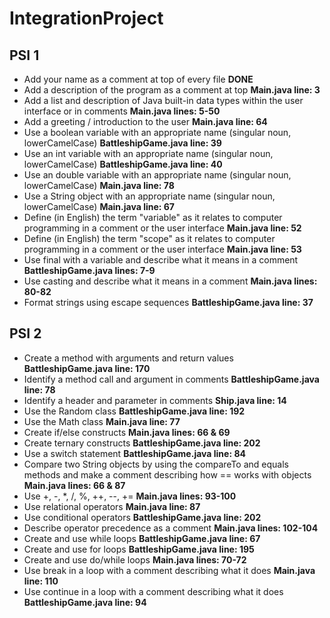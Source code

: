# IntegrationProject

## PSI 1
* Add your name as a comment at top of every file **DONE**
* Add a description of the program as a comment at top **Main.java line: 3**
* Add a list and description of Java built-in data types within the user interface or in comments **Main.java lines: 5-50**
* Add a greeting / introduction to the user **Main.java line: 64**
* Use a boolean variable with an appropriate name  (singular noun, lowerCamelCase) **BattleshipGame.java line: 39**
* Use an int variable with an appropriate name (singular noun, lowerCamelCase) **BattleshipGame.java line: 40**
* Use an double variable with an appropriate name (singular noun, lowerCamelCase) **Main.java line: 78**
* Use a String object with an appropriate name (singular noun, lowerCamelCase) **Main.java line: 67**
* Define (in English) the term "variable" as it relates to computer programming in a comment or the user interface **Main.java line: 52**
* Define (in English) the term "scope" as it relates to computer programming in a comment or the user interface **Main.java line: 53**
* Use final with a variable and describe what it means in a comment **BattleshipGame.java lines: 7-9**
* Use casting and describe what it means in a comment **Main.java lines: 80-82**
* Format strings using escape sequences **BattleshipGame.java line: 37**

## PSI 2
* Create a method with arguments and return values **BattleshipGame.java line: 170**
* Identify a method call and argument in comments **BattleshipGame.java line: 78**
* Identify a header and parameter in comments **Ship.java line: 14**
* Use the Random class **BattleshipGame.java line: 192**
* Use the Math class **Main.java line: 77**
* Create if/else constructs **Main.java lines: 66 & 69**
* Create ternary constructs **BattleshipGame.java line: 202**
* Use a switch statement **BattleshipGame.java line: 84**
* Compare two String objects by using the compareTo and equals methods and make a comment describing how == works with objects **Main.java lines: 66 & 87**
* Use +, -, \*, /, %, ++, --, += **Main.java lines: 93-100**
* Use relational operators **Main.java line: 87**
* Use conditional operators **BattleshipGame.java line: 202**
* Describe operator precedence as a comment **Main.java lines: 102-104**
* Create and use while loops **BattleshipGame.java line: 67**
* Create and use for loops **BattleshipGame.java line: 195**
* Create and use do/while loops **Main.java lines: 70-72**
* Use break in a loop with a comment describing what it does **Main.java line: 110**
* Use continue in a loop with a comment describing what it does **BattleshipGame.java line: 94**